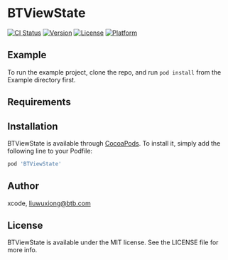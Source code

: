 # BTViewState

[![CI Status](https://img.shields.io/travis/xcode/BTViewState.svg?style=flat)](https://travis-ci.org/xcode/BTViewState)
[![Version](https://img.shields.io/cocoapods/v/BTViewState.svg?style=flat)](https://cocoapods.org/pods/BTViewState)
[![License](https://img.shields.io/cocoapods/l/BTViewState.svg?style=flat)](https://cocoapods.org/pods/BTViewState)
[![Platform](https://img.shields.io/cocoapods/p/BTViewState.svg?style=flat)](https://cocoapods.org/pods/BTViewState)

## Example

To run the example project, clone the repo, and run `pod install` from the Example directory first.

## Requirements

## Installation

BTViewState is available through [CocoaPods](https://cocoapods.org). To install
it, simply add the following line to your Podfile:

```ruby
pod 'BTViewState'
```

## Author

xcode, liuwuxiong@btb.com

## License

BTViewState is available under the MIT license. See the LICENSE file for more info.
